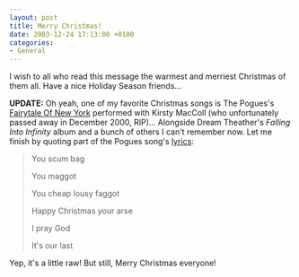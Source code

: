 ```yaml
---
layout: post
title: Merry Christmas!
date: 2003-12-24 17:13:00 +0100
categories:
- General
---
```

I wish to all who read this message the warmest and merriest Christmas of them all. Have a nice Holiday Season friends...

<b>UPDATE:</b> Oh yeah, one of my favorite Christmas songs is The Pogues's <a href="https://content.rusiczki.net/blogstuff/The_Pogues_and_Kirsty_MacColl-Fairytale_of_New_York.mp3" title="Ehem...">Fairytale Of New York</a> performed with Kirsty MacColl (who unfortunately passed away in December 2000, RIP)... Alongside Dream Theather's <i>Falling Into Infinity</i> album and a bunch of others I can't remember now. Let me finish by quoting part of the Pogues song's <a href="http://www.kirstymaccoll.com/lyrics/lyrics/fairy.htm" title="Full lyrics">lyrics</a>:

<blockquote> You scum bag

You maggot

You cheap lousy faggot

Happy Christmas your arse

I pray God

It's our last</p></blockquote>
Yep, it's a little raw! But still, Merry Christmas everyone!

